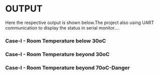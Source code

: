 # OUTPUT
Here the respective output is shown below.The project also using UART communication to display the status in serial monitor....

### Case-I - Room Temperature below 30oC


### Case-I - Room Temperature beyond 30oC


### Case-I - Room Temperature beyond 70oC-Danger
